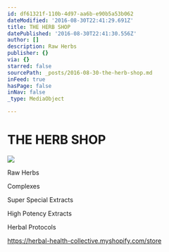 ```yaml
---
id: df61321f-110b-4d97-aa6b-e90b5a53b062
dateModified: '2016-08-30T22:41:29.691Z'
title: THE HERB SHOP
datePublished: '2016-08-30T22:41:30.556Z'
author: []
description: Raw Herbs
publisher: {}
via: {}
starred: false
sourcePath: _posts/2016-08-30-the-herb-shop.md
inFeed: true
hasPage: false
inNav: false
_type: MediaObject

---
```

# THE HERB SHOP
![](https://s3-us-west-2.amazonaws.com/the-grid-img/p/16490d386fced69c11fc84dfdc415a1f6f00d1df.png)

Raw Herbs

Complexes

Super Special Extracts

High Potency Extracts

Herbal Protocols

https://herbal-health-collective.myshopify.com/store